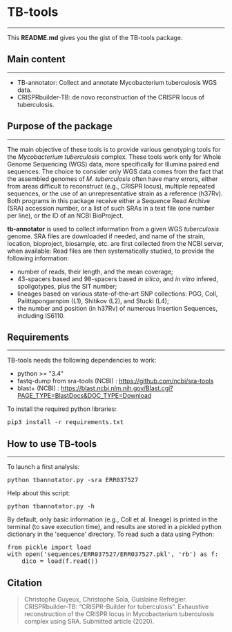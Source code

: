 # TB-tools
------------------

This **README.md** gives you the gist of the TB-tools package.

## Main content
--------------------------

- TB-annotator: Collect and annotate Mycobacterium tuberculosis WGS data.    
- CRISPRbuilder-TB: de novo reconstruction of the CRISPR locus of tuberculosis.


## Purpose of the package
--------------------------

The main objective of these tools is to provide various genotyping tools for the
*Mycobacterium tuberculosis* complex. These tools work only for Whole Genome
Sequencing (WGS) data, more specifically for Illumina paired end sequences.
The choice to consider only WGS data comes from the fact that the assembled 
genomes of *M. tuberculosis* often have many errors, either from areas difficult 
to reconstruct (e.g., CRISPR locus), multiple repeated sequences, or the use 
of an unrepresentative strain as a reference (h37Rv).
Both programs in this package receive either a Sequence Read Archive (SRA) 
accession number, or a list of such SRAs in a text file (one number per line), 
or the ID of an NCBI BioProject.

**tb-annotator** is used to collect information from a given WGS *tuberculosis*
genome. SRA files are downloaded if needed, and name of the strain, location, 
bioproject, biosample, etc. are first collected from the NCBI server, when 
available:  Read files are then systematically studied, to provide the following 
information:
 - number of reads, their length, and the mean coverage;
 - 43-spacers based and 98-spacers based *in silico*, and *in vitro* infered, 
 spoligotypes, plus the SIT number;
 - lineages based on various state-of-the-art SNP collections: PGG, Coll, 
 Palittapongarnpim (L1), Shitikov (L2), and Stucki (L4);
 - the number and position (in h37Rv) of numerous Insertion Sequences, including
 IS6110.


## Requirements
---------------

TB-tools needs the following dependencies to work:

* python >= "3.4"
* fastq-dump from sra-tools (NCBI) : https://github.com/ncbi/sra-tools
* blast+ (NCBI) : https://blast.ncbi.nlm.nih.gov/Blast.cgi?PAGE_TYPE=BlastDocs&DOC_TYPE=Download

To install the required python libraries: 

<pre>
pip3 install -r requirements.txt
</pre>


## How to use TB-tools
----------------------

To launch a first analysis: 
<pre>
python tbannotator.py -sra ERR037527
</pre>
Help about this script: 
<pre>
python tbannotator.py -h
</pre>
By default, only basic information (e.g., Coll et al. lineage) is printed in
the terminal (to save execution time), and results are stored in a pickled 
python dictionary in the 'sequence' directory. To read such a data using 
Python:
<pre>
from pickle import load
with open('sequences/ERR037527/ERR037527.pkl', 'rb') as f:
    dico = load(f.read())
</pre>

## Citation

>Christophe Guyeux, Christophe Sola, Guislaine Refrégier. CRISPRbuilder-TB: “CRISPR-Builder for tuberculosis”. Exhaustive reconstruction of the CRISPR locus in Mycobacterium tuberculosis complex using SRA. Submitted article (2020).